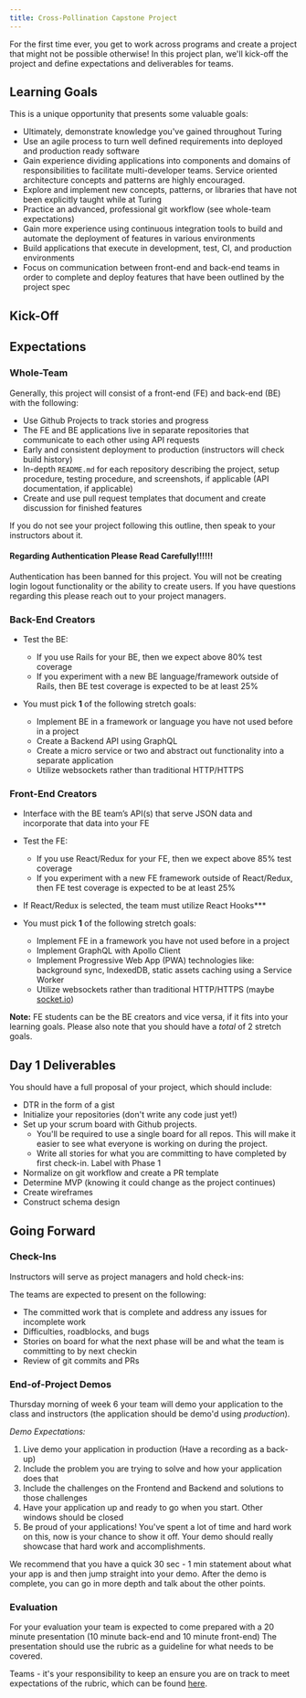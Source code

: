 ```yaml
---
title: Cross-Pollination Capstone Project
---
```


For the first time ever, you get to work across programs and create a project that might not be possible otherwise! In this project plan, we'll kick-off the project and define expectations and deliverables for teams.

## Learning Goals

This is a unique opportunity that presents some valuable goals:

* Ultimately, demonstrate knowledge you've gained throughout Turing
* Use an agile process to turn well defined requirements into deployed and production ready software
* Gain experience dividing applications into components and domains of responsibilities to facilitate multi-developer teams. Service oriented architecture concepts and patterns are highly encouraged.
* Explore and implement new concepts, patterns, or libraries that have not been explicitly taught while at Turing
* Practice an advanced, professional git workflow (see whole-team expectations)
* Gain more experience using continuous integration tools to build and automate the deployment of features in various environments
* Build applications that execute in development, test, CI, and production environments
* Focus on communication between front-end and back-end teams in order to complete and deploy features that have been outlined by the project spec

## Kick-Off

## Expectations

### Whole-Team

Generally, this project will consist of a front-end (FE) and back-end (BE) with the following:

* Use Github Projects to track stories and progress
* The FE and BE applications live in separate repositories that communicate to each other using API requests
* Early and consistent deployment to production (instructors will check build history)
* In-depth `README.md` for each repository describing the project, setup procedure, testing procedure, and screenshots, if applicable (API documentation, if applicable)
* Create and use pull request templates that document and create discussion for finished features

If you do not see your project following this outline, then speak to your instructors about it.


#### Regarding Authentication Please Read Carefully!!!!!!

Authentication has been banned for this project. You will not be creating login logout functionality or the ability to create users.
If you have questions regarding this please reach out to your project managers.

### Back-End Creators

* Test the BE:
  * If you use Rails for your BE, then we expect above 80% test coverage
  * If you experiment with a new BE language/framework outside of Rails, then BE test coverage is expected to be at least 25%

* You must pick **1** of the following stretch goals:
    * Implement BE in a framework or language you have not used before in a project
    * Create a Backend API using GraphQL
    * Create a micro service or two and abstract out functionality into a separate application
    * Utilize websockets rather than traditional HTTP/HTTPS

### Front-End Creators

* Interface with the BE team’s API(s) that serve JSON data and incorporate that data into your FE
* Test the FE:
  * If you use React/Redux for your FE, then we expect above 85% test coverage
  * If you experiment with a new FE framework outside of React/Redux, then FE test coverage is expected to be at least 25%
* If React/Redux is selected, the team must utilize React Hooks***


* You must pick **1** of the following stretch goals:
  * Implement FE in a framework you have not used before in a project
  * Implement GraphQL with Apollo Client
  * Implement Progressive Web App (PWA) technologies like: background sync, IndexedDB, static assets caching using a Service Worker
  * Utilize websockets rather than traditional HTTP/HTTPS (maybe [socket.io](https://socket.io/))

**Note:** FE students can be the BE creators and vice versa, if it fits into your learning goals.  Please also note that you should have a *total* of 2 stretch goals.

## Day 1 Deliverables

You should have a full proposal of your project, which should include:

* DTR in the form of a gist
* Initialize your repositories (don't write any code just yet!)
* Set up your scrum board with Github projects.
    * You'll be required to use a single board for all repos. This will make it easier to see what everyone is working on during the project.
    * Write all stories for what you are committing to have completed by first check-in. Label with Phase 1
* Normalize on git workflow and create a PR template
* Determine MVP (knowing it could change as the project continues)
* Create wireframes
* Construct schema design

## Going Forward

### Check-Ins

Instructors will serve as project managers and hold check-ins:

The teams are expected to present on the following:
* The committed work that is complete and address any issues for incomplete work
* Difficulties, roadblocks, and bugs
* Stories on board for what the next phase will be and what the team is committing to by next checkin
* Review of git commits and PRs

### End-of-Project Demos

Thursday morning of week 6 your team will demo your application to the class and instructors (the application should be demo'd using _production_).

_Demo Expectations:_
1. Live demo your application in production (Have a recording as a back-up)
1. Include the problem you are trying to solve and how your application does that
1. Include the challenges on the Frontend and Backend and solutions to those challenges
1. Have your application up and ready to go when you start. Other windows should be closed
1. Be proud of your applications! You've spent a lot of time and hard work on this, now is your chance to show it off. Your demo should really showcase that hard work and accomplishments.

We recommend that you have a quick 30 sec - 1 min statement about what your app is and then jump straight into your demo. After the demo is complete, you can go in more depth and talk about the other points.

### Evaluation

For your evaluation your team is expected to come prepared with a 20 minute presentation (10 minute back-end and 10 minute front-end)
The presentation should use the rubric as a guideline for what needs to be covered.

Teams - it's your responsibility to keep an ensure you are on track to meet expectations of the rubric, which can be found [here](./cross_pollination_rubric).
